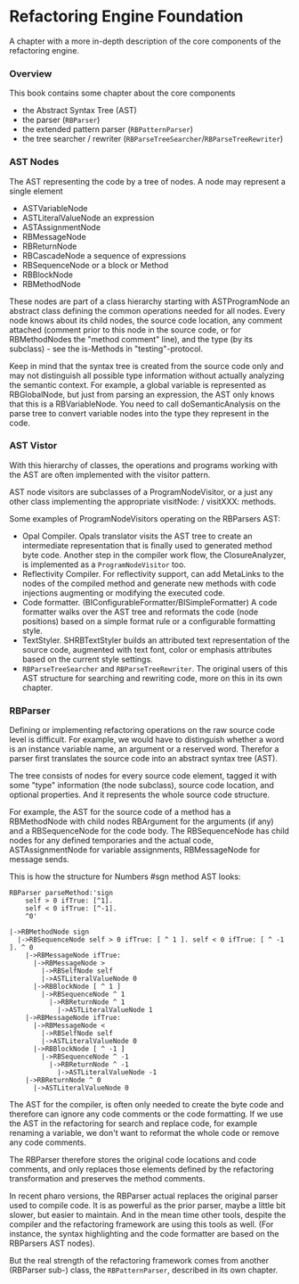 # Refactoring Engine Foundation

A chapter with a more in-depth description of the core components of the refactoring engine.

### Overview

This book contains some chapter about the core components

- the Abstract Syntax Tree (AST)
- the parser (`RBParser`)
- the extended pattern parser (`RBPatternParser`)
- the tree searcher / rewriter (`RBParseTreeSearcher`/`RBParseTreeRewriter`)

### AST Nodes

The AST representing the code by a tree of nodes. A node may represent 
a single element
- ASTVariableNode 
- ASTLiteralValueNode 
an expression
- ASTAssignmentNode
- RBMessageNode
- RBReturnNode
- RBCascadeNode
a sequence of expressions
- RBSequenceNode
or a block or Method
- RBBlockNode
- RBMethodNode

These nodes are part of a class hierarchy starting with ASTProgramNode an abstract class defining the common operations needed for all nodes. Every node knows about its child nodes, the source code location, any comment attached (comment prior to this node in the source code, or for RBMethodNodes the "method comment" line), and the type (by its subclass) - see the is-Methods in "testing"-protocol.

Keep in mind that the syntax tree is created from the source code only and may not distinguish all possible type information without actually analyzing the semantic context. For example, a global variable is represented as RBGlobalNode, but just from parsing an expression, the AST only knows that this is a RBVariableNode. You need to call doSemanticAnalysis on the parse tree to convert variable nodes into the  type they represent in the code.

### AST Vistor

With this hierarchy of classes, the operations and programs working with the AST are often implemented with the visitor pattern.

AST node visitors are subclasses of a ProgramNodeVisitor, or a just any other class implementing the appropriate visitNode: / visitXXX: methods.

Some examples of ProgramNodeVisitors operating on the RBParsers AST:

- Opal Compiler. Opals translator visits the AST tree to create an intermediate representation that is finally used to generated method byte code. Another step in the compiler work flow, the ClosureAnalyzer, is implemented as
a `ProgramNodeVisitor` too.
- Reflectivity Compiler. For reflectivity support, can add MetaLinks to the nodes of the compiled method and generate new methods with code injections augmenting or modifying the executed code.
- Code formatter. (BIConfigurableFormatter/BISimpleFormatter) A code formatter walks over the AST tree and reformats the code (node positions) based on a simple format rule or a configurable formatting style.
- TextStyler. SHRBTextStyler builds an attributed text representation of the source code, augmented with text font, color or emphasis attributes based on the current style settings.
- `RBParseTreeSearcher` and `RBParseTreeRewriter`. The original users of this AST structure for searching and rewriting code, more on this in its own chapter.

### RBParser

Defining or implementing refactoring operations on the raw source code level is difficult. For example, we would have to distinguish whether a word is an instance variable name, an argument or a reserved word.
Therefor a parser first translates the source code into an abstract syntax tree (AST).

The tree consists of nodes for every source code element, tagged it with some "type" information (the node subclass), source code location, and optional properties. And it represents the whole source code structure. 

For example, the AST for the source code of a method has a RBMethodNode with child nodes RBArgument for the arguments (if any) and a RBSequenceNode for the code body. The RBSequenceNode has child nodes for any
defined temporaries and the actual code, ASTAssignmentNode for variable assignments, RBMessageNode for message sends.

This is how the structure for Numbers #sgn method AST looks:

```st
RBParser parseMethod:'sign
	self > 0 ifTrue: [^1].
	self < 0 ifTrue: [^-1].
	^0'
```
```
|->RBMethodNode sign
  |->RBSequenceNode self > 0 ifTrue: [ ^ 1 ]. self < 0 ifTrue: [ ^ -1 ]. ^ 0
    |->RBMessageNode ifTrue:
      |->RBMessageNode >
        |->RBSelfNode self
        |->ASTLiteralValueNode 0
      |->RBBlockNode [ ^ 1 ]
        |->RBSequenceNode ^ 1
          |->RBReturnNode ^ 1
            |->ASTLiteralValueNode 1
    |->RBMessageNode ifTrue:
      |->RBMessageNode <
        |->RBSelfNode self
        |->ASTLiteralValueNode 0
      |->RBBlockNode [ ^ -1 ]
        |->RBSequenceNode ^ -1
          |->RBReturnNode ^ -1
            |->ASTLiteralValueNode -1
    |->RBReturnNode ^ 0
      |->ASTLiteralValueNode 0
```

The AST for the compiler, is often only needed to create the byte code and therefore can ignore any code comments or the code formatting. If we use the AST in the refactoring for search and replace code, for example renaming a variable, we don't want to reformat the whole code or remove any code comments. 

The RBParser therefore stores the original code locations and code comments, and only replaces those elements defined by the refactoring transformation and preserves the method comments.

In recent pharo versions, the RBParser actual replaces the original parser used to compile code. It is as powerful as the prior parser, maybe a little bit slower, but easier to maintain. And in the mean time other tools, despite the compiler and the refactoring framework are using this tools as well. (For instance, the syntax highlighting and the code formatter are based on the RBParsers AST nodes).

But the real strength of the refactoring framework comes from another (RBParser sub-) class, the 
`RBPatternParser`, described in its own chapter.
